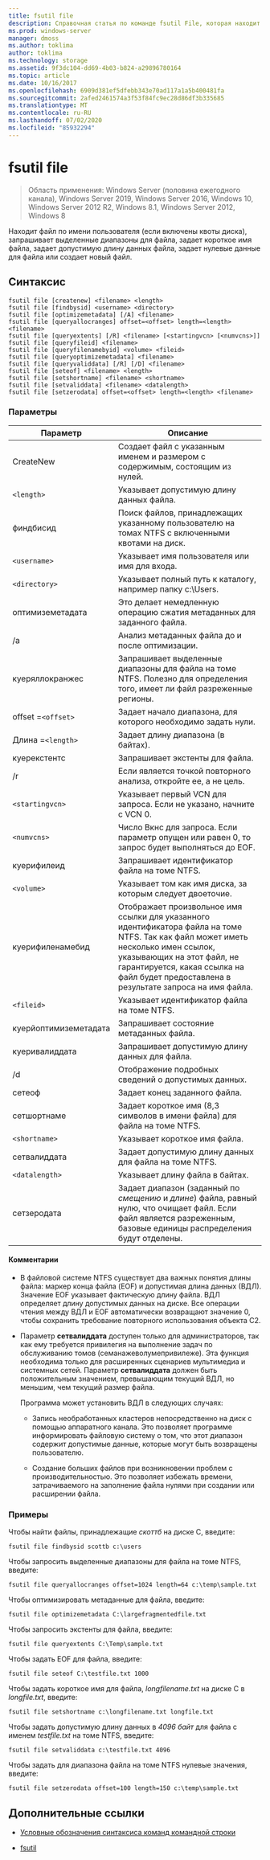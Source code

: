 ```yaml
---
title: fsutil file
description: Справочная статья по команде fsutil File, которая находит файл по имени пользователя, запрашивает выделенные диапазоны для файла, задает короткое имя файла, задает допустимую длину данных файла, задает нулевые данные для файла или создает новый файл.
ms.prod: windows-server
manager: dmoss
ms.author: toklima
author: toklima
ms.technology: storage
ms.assetid: 9f3dc104-dd69-4b03-b824-a29896780164
ms.topic: article
ms.date: 10/16/2017
ms.openlocfilehash: 6909d381ef5dfebb343e70ad117a1a5b400481fa
ms.sourcegitcommit: 2afed2461574a3f53f84fc9ec28d86df3b335685
ms.translationtype: MT
ms.contentlocale: ru-RU
ms.lasthandoff: 07/02/2020
ms.locfileid: "85932294"
---
```

# <a name="fsutil-file"></a>fsutil file

> Область применения: Windows Server (половина ежегодного канала), Windows Server 2019, Windows Server 2016, Windows 10, Windows Server 2012 R2, Windows 8.1, Windows Server 2012, Windows 8

Находит файл по имени пользователя (если включены квоты диска), запрашивает выделенные диапазоны для файла, задает короткое имя файла, задает допустимую длину данных файла, задает нулевые данные для файла или создает новый файл.

## <a name="syntax"></a>Синтаксис

```
fsutil file [createnew] <filename> <length>
fsutil file [findbysid] <username> <directory>
fsutil file [optimizemetadata] [/A] <filename>
fsutil file [queryallocranges] offset=<offset> length=<length> <filename>
fsutil file [queryextents] [/R] <filename> [<startingvcn> [<numvcns>]]
fsutil file [queryfileid] <filename>
fsutil file [queryfilenamebyid] <volume> <fileid>
fsutil file [queryoptimizemetadata] <filename>
fsutil file [queryvaliddata] [/R] [/D] <filename>
fsutil file [seteof] <filename> <length>
fsutil file [setshortname] <filename> <shortname>
fsutil file [setvaliddata] <filename> <datalength>
fsutil file [setzerodata] offset=<offset> length=<length> <filename>
```

### <a name="parameters"></a>Параметры

| Параметр | Описание |
| --------- | ----------- |
| CreateNew | Создает файл с указанным именем и размером с содержимым, состоящим из нулей. |
| `<length>` | Указывает допустимую длину данных файла. |
| финдбисид | Поиск файлов, принадлежащих указанному пользователю на томах NTFS с включенными квотами на диск. |
| `<username>` | Указывает имя пользователя или имя для входа. |
| `<directory>` | Указывает полный путь к каталогу, например папку c:\Users. |
| оптимиземетадата | Это делает немедленную операцию сжатия метаданных для заданного файла. |
| /a | Анализ метаданных файла до и после оптимизации. |
| куеряллокранжес | Запрашивает выделенные диапазоны для файла на томе NTFS. Полезно для определения того, имеет ли файл разреженные регионы. |
| offset =`<offset>` | Задает начало диапазона, для которого необходимо задать нули. |
| Длина =`<length>` | Задает длину диапазона (в байтах). |
| куерекстентс | Запрашивает экстенты для файла. |
| /r | Если <filename> является точкой повторного анализа, откройте ее, а не цель. |
| `<startingvcn>` | Указывает первый VCN для запроса. Если не указано, начните с VCN 0. |
| `<numvcns>` | Число Вкнс для запроса. Если параметр опущен или равен 0, то запрос будет выполняться до EOF. |
| куерифилеид | Запрашивает идентификатор файла на томе NTFS. |
| `<volume>` | Указывает том как имя диска, за которым следует двоеточие. |
| куерифиленамебид | Отображает произвольное имя ссылки для указанного идентификатора файла на томе NTFS. Так как файл может иметь несколько имен ссылок, указывающих на этот файл, не гарантируется, какая ссылка на файл будет предоставлена в результате запроса на имя файла. |
| `<fileid>` | Указывает идентификатор файла на томе NTFS. |
| куерйоптимиземетадата | Запрашивает состояние метаданных файла. |
| куеривалиддата | Запрашивает допустимую длину данных для файла. |
| /d | Отображение подробных сведений о допустимых данных. |
| сетеоф | Задает конец заданного файла. |
| сетшортнаме | Задает короткое имя (8,3 символов в имени файла) для файла на томе NTFS. |
| `<shortname>` | Указывает короткое имя файла. |
| сетвалиддата | Задает допустимую длину данных для файла на томе NTFS. |
| `<datalength>` | Указывает длину файла в байтах. |
| сетзеродата | Задает диапазон (заданный по *смещению* и *длине*) файла, равный нулю, что очищает файл. Если файл является разреженным, базовые единицы распределения будут отделены. |

#### <a name="remarks"></a>Комментарии

- В файловой системе NTFS существует два важных понятия длины файла: маркер конца файла (EOF) и допустимая длина данных (ВДЛ). Значение EOF указывает фактическую длину файла. ВДЛ определяет длину допустимых данных на диске. Все операции чтения между ВДЛ и EOF автоматически возвращают значение 0, чтобы сохранить требование повторного использования объекта C2.

- Параметр **сетвалиддата** доступен только для администраторов, так как ему требуется привилегия на выполнение задач по обслуживанию томов (семанажеволумепривилеже). Эта функция необходима только для расширенных сценариев мультимедиа и системных сетей. Параметр **сетвалиддата** должен быть положительным значением, превышающим текущий ВДЛ, но меньшим, чем текущий размер файла.

    Программа может установить ВДЛ в следующих случаях:

    - Запись необработанных кластеров непосредственно на диск с помощью аппаратного канала. Это позволяет программе информировать файловую систему о том, что этот диапазон содержит допустимые данные, которые могут быть возвращены пользователю.

    - Создание больших файлов при возникновении проблем с производительностью. Это позволяет избежать времени, затрачиваемого на заполнение файла нулями при создании или расширении файла.

### <a name="examples"></a>Примеры

Чтобы найти файлы, принадлежащие *скоттб* на диске C, введите:

```
fsutil file findbysid scottb c:\users
```

Чтобы запросить выделенные диапазоны для файла на томе NTFS, введите:

```
fsutil file queryallocranges offset=1024 length=64 c:\temp\sample.txt
```

Чтобы оптимизировать метаданные для файла, введите:

```
fsutil file optimizemetadata C:\largefragmentedfile.txt
```

Чтобы запросить экстенты для файла, введите:

```
fsutil file queryextents C:\Temp\sample.txt
```

Чтобы задать EOF для файла, введите:

```
fsutil file seteof C:\testfile.txt 1000
```

Чтобы задать короткое имя для файла, *longfilename.txt* на диске C в *longfile.txt*, введите:

```
fsutil file setshortname c:\longfilename.txt longfile.txt
```

Чтобы задать допустимую длину данных в *4096 байт* для файла с именем *testfile.txt* на томе NTFS, введите:

```
fsutil file setvaliddata c:\testfile.txt 4096
```

Чтобы задать для диапазона файла на томе NTFS нулевые значения, введите:

```
fsutil file setzerodata offset=100 length=150 c:\temp\sample.txt
```

## <a name="additional-references"></a>Дополнительные ссылки

- [Условные обозначения синтаксиса команд командной строки](command-line-syntax-key.md)

- [fsutil](fsutil.md)
